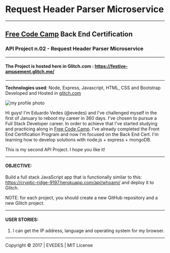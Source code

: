# Request Header Parser Microservice
-----------------------------------------------------------------------------------
## [Free Code Camp](http://www.freecodecamp.com) Back End Certification
### API Project n.02 - Request Header Parser Microservice
-----------------------------------------------------------------------------------


#### The Project is hosted here in Glitch.com : https://festive-amusement.glitch.me/


-----------------------------------------------------------------------------------
__Technologies used__:
Node, Express, Javascript, HTML, CSS and Bootstrap
Developed and Hosted in [glitch.com](https://www.glitch.com)


![my profile photo](http://res.cloudinary.com/evedes/image/upload/c_scale,w_150/v1483576770/PROFILE_PIC_e9crwf.jpg)

Hi guys! I'm Eduardo Vedes (@evedes) and I've challenged myself in the first of January to reboot my career in 360 days. I've chosen to pursue a Full Stack Developer career. In order to achieve that I've started studying and practicing along in [Free Code Camp](http://www.freecodecamp.com). I've already completed the Front End Certification Program and now I'm focused on the Back End Cert. I'm learning how to develop solutions with node.js + express + mongoDB.

This is my second API Project. I hope you like it!

-----------------------------------------------------------------------------------
#### OBJECTIVE:
Build a full stack JavaScript app that is functionally similar to this: https://cryptic-ridge-9197.herokuapp.com/api/whoami/ and deploy it to Glitch.

NOTE: for each project, you should create a new GitHub repository and a new Glitch project. 

-----------------------------------------------------------------------------------
#### USER STORIES:

1. I can get the IP address, language and operating system for my browser.

------------------------------------------------------------------------------------

Copyright &copy; 2017 | EVEDES | MIT License